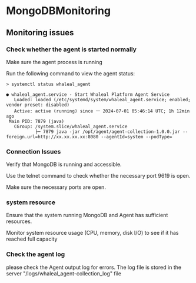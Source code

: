 # MongoDBMonitoring

## Monitoring issues

### Check whether the agent is started normally

Make sure the agent process is running

Run the following command to view the agent status:

```
> systemctl status whaleal_agent

● whaleal_agent.service - Start Whaleal Platform Agent Service
   Loaded: loaded (/etc/systemd/system/whaleal_agent.service; enabled; vendor preset: disabled)
   Active: active (running) since 一 2024-07-01 05:46:14 UTC; 1h 12min ago
 Main PID: 7879 (java)
   CGroup: /system.slice/whaleal_agent.service
           ├─ 7879 java -jar /opt/agent/agent-collection-1.0.0.jar --foreign.url=http://xx.xx.xx.xx:8080 --agentId=system --podType=
```

### Connection Issues

Verify that MongoDB is running and accessible.

Use the telnet command to check whether the necessary port 9619 is open.

Make sure the necessary ports are open.



### system resource

Ensure that the system running MongoDB and Agent has sufficient resources.

Monitor system resource usage (CPU, memory, disk I/O) to see if it has reached full capacity



### Check the agent log

please check the Agent output log for errors.
The log file is stored in the server "/logs/whaleal_agent-collection_log" file